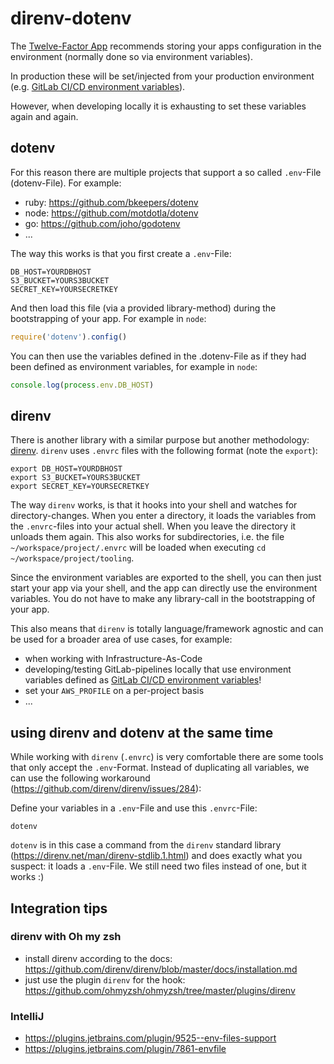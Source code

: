 # direnv-dotenv

The [Twelve-Factor App](https://12factor.net/config) recommends storing your apps configuration in
the environment (normally done so via environment variables).

In production these will be set/injected from your production environment (e.g.
[GitLab CI/CD environment variables](https://docs.gitlab.com/ee/ci/variables/)).

However, when developing locally it is exhausting to set these variables again and again.

## dotenv

For this reason there are multiple projects that support a so called `.env`-File (dotenv-File).
For example:
* ruby: https://github.com/bkeepers/dotenv
* node: https://github.com/motdotla/dotenv
* go: https://github.com/joho/godotenv
* ...

The way this works is that you first create a `.env`-File:
```dotenv
DB_HOST=YOURDBHOST
S3_BUCKET=YOURS3BUCKET
SECRET_KEY=YOURSECRETKEY
```

And then load this file (via a provided library-method) during the bootstrapping of your app.
For example in `node`:
```js
require('dotenv').config()
```

You can then use the variables defined in the .dotenv-File as if they had been defined as environment
variables, for example in `node`:
```js
console.log(process.env.DB_HOST)
```

## direnv

There is another library with a similar purpose but another methodology:
[direnv](https://github.com/direnv/direnv).
`direnv` uses `.envrc` files with the following format (note the `export`):
```shell script
export DB_HOST=YOURDBHOST
export S3_BUCKET=YOURS3BUCKET
export SECRET_KEY=YOURSECRETKEY
```

The way `direnv` works, is that it hooks into your shell and watches for directory-changes.
When you enter a directory, it loads the variables from the `.envrc`-files into your actual shell.
When you leave the directory it unloads them again. This also works for subdirectories, i.e.
the file `~/workspace/project/.envrc` will be loaded when executing
`cd ~/workspace/project/tooling`.

Since the environment variables are exported to the shell, you can then just start your app
via your shell, and the app can directly use the environment variables. You do not have to make
any library-call in the bootstrapping of your app.

This also means that `direnv` is totally
language/framework agnostic and can be used for a broader area of use cases, for example:
* when working with Infrastructure-As-Code
* developing/testing GitLab-pipelines locally that use environment variables defined as
[GitLab CI/CD environment variables](https://docs.gitlab.com/ee/ci/variables/)!
* set your `AWS_PROFILE` on a per-project basis
* ...

## using direnv and dotenv at the same time

While working with `direnv` (`.envrc`) is very comfortable there are some tools that only accept
the `.env`-Format. Instead of duplicating all variables, we can use the following workaround
(https://github.com/direnv/direnv/issues/284):

Define your variables in a `.env`-File and use this `.envrc`-File:
```shell script
dotenv
```

`dotenv` is in this case a command from the `direnv` standard library
(https://direnv.net/man/direnv-stdlib.1.html) and does exactly what you suspect: it loads
a `.env`-File. We still need two files instead of one, but it works :)


## Integration tips

### direnv with Oh my zsh
* install direnv according to the docs: https://github.com/direnv/direnv/blob/master/docs/installation.md
* just use the plugin `direnv` for the hook: https://github.com/ohmyzsh/ohmyzsh/tree/master/plugins/direnv

### IntelliJ
* https://plugins.jetbrains.com/plugin/9525--env-files-support
* https://plugins.jetbrains.com/plugin/7861-envfile
